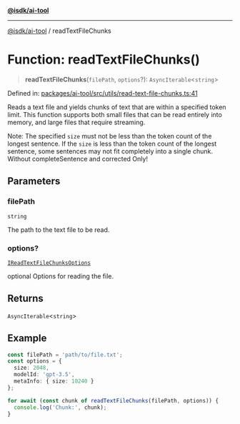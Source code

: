[**@isdk/ai-tool**](../README.md)

***

[@isdk/ai-tool](../globals.md) / readTextFileChunks

# Function: readTextFileChunks()

> **readTextFileChunks**(`filePath`, `options`?): `AsyncIterable`\<`string`\>

Defined in: [packages/ai-tool/src/utils/read-text-file-chunks.ts:41](https://github.com/isdk/ai-tool.js/blob/79d5773fa454dc7789b1291b1ebd73e4c1b93154/src/utils/read-text-file-chunks.ts#L41)

Reads a text file and yields chunks of text that are within a specified token limit.
This function supports both small files that can be read entirely into memory,
and large files that require streaming.

Note: The specified `size` must not be less than the token count of the longest sentence.
If the `size` is less than the token count of the longest sentence, some sentences may not
fit completely into a single chunk.
Without completeSentence and corrected Only!

## Parameters

### filePath

`string`

The path to the text file to be read.

### options?

[`IReadTextFileChunksOptions`](../interfaces/IReadTextFileChunksOptions.md)

optional Options for reading the file.

## Returns

`AsyncIterable`\<`string`\>

## Example

```typescript
const filePath = 'path/to/file.txt';
const options = {
  size: 2048,
  modelId: 'gpt-3.5',
  metaInfo: { size: 10240 }
};

for await (const chunk of readTextFileChunks(filePath, options)) {
  console.log('Chunk:', chunk);
}
```
